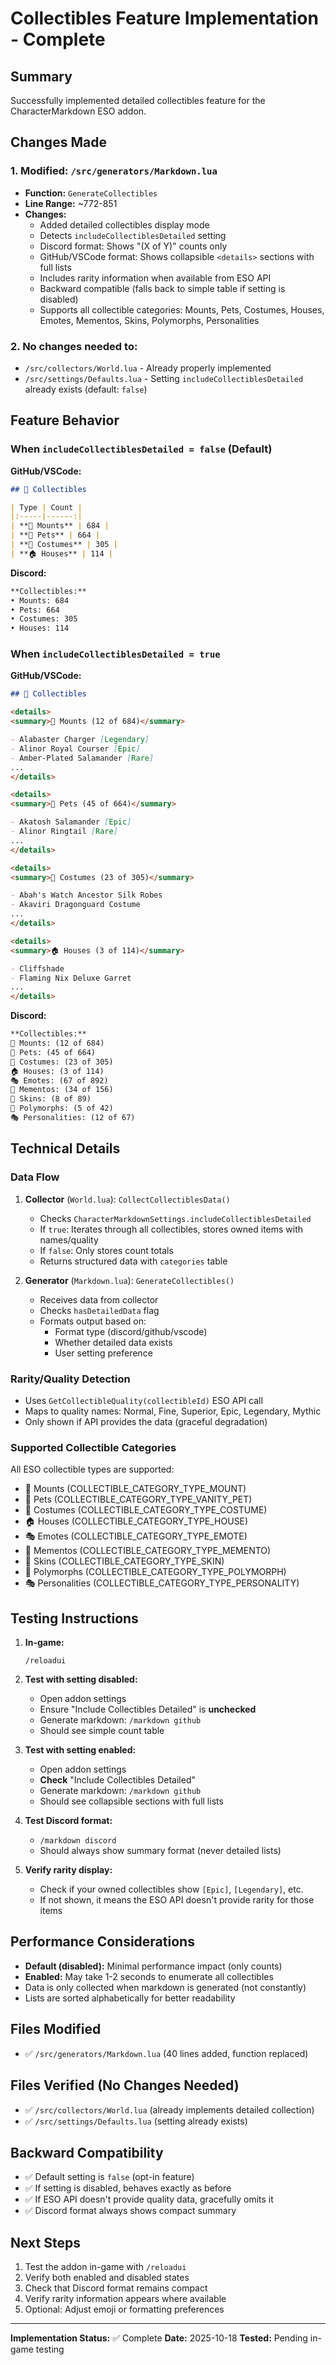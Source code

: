# Collectibles Feature Implementation - Complete

## Summary

Successfully implemented detailed collectibles feature for the CharacterMarkdown ESO addon.

## Changes Made

### 1. **Modified: `/src/generators/Markdown.lua`**
   - **Function:** `GenerateCollectibles`
   - **Line Range:** ~772-851
   - **Changes:**
     - Added detailed collectibles display mode
     - Detects `includeCollectiblesDetailed` setting
     - Discord format: Shows "(X of Y)" counts only
     - GitHub/VSCode format: Shows collapsible `<details>` sections with full lists
     - Includes rarity information when available from ESO API
     - Backward compatible (falls back to simple table if setting is disabled)
     - Supports all collectible categories: Mounts, Pets, Costumes, Houses, Emotes, Mementos, Skins, Polymorphs, Personalities

### 2. **No changes needed to:**
   - `/src/collectors/World.lua` - Already properly implemented
   - `/src/settings/Defaults.lua` - Setting `includeCollectiblesDetailed` already exists (default: `false`)

## Feature Behavior

### When `includeCollectiblesDetailed = false` (Default)
**GitHub/VSCode:**
```markdown
## 🎨 Collectibles

| Type | Count |
|:-----|------:|
| **🐴 Mounts** | 684 |
| **🐾 Pets** | 664 |
| **👗 Costumes** | 305 |
| **🏠 Houses** | 114 |
```

**Discord:**
```markdown
**Collectibles:**
• Mounts: 684
• Pets: 664
• Costumes: 305
• Houses: 114
```

### When `includeCollectiblesDetailed = true`
**GitHub/VSCode:**
```markdown
## 🎨 Collectibles

<details>
<summary>🐴 Mounts (12 of 684)</summary>

- Alabaster Charger [Legendary]
- Alinor Royal Courser [Epic]
- Amber-Plated Salamander [Rare]
...
</details>

<details>
<summary>🐾 Pets (45 of 664)</summary>

- Akatosh Salamander [Epic]
- Alinor Ringtail [Rare]
...
</details>

<details>
<summary>👗 Costumes (23 of 305)</summary>

- Abah's Watch Ancestor Silk Robes
- Akaviri Dragonguard Costume
...
</details>

<details>
<summary>🏠 Houses (3 of 114)</summary>

- Cliffshade
- Flaming Nix Deluxe Garret
...
</details>
```

**Discord:**
```markdown
**Collectibles:**
🐴 Mounts: (12 of 684)
🐾 Pets: (45 of 664)
👗 Costumes: (23 of 305)
🏠 Houses: (3 of 114)
🎭 Emotes: (67 of 892)
🎪 Mementos: (34 of 156)
🎨 Skins: (8 of 89)
🦎 Polymorphs: (5 of 42)
🎭 Personalities: (12 of 67)
```

## Technical Details

### Data Flow
1. **Collector** (`World.lua`): `CollectCollectiblesData()`
   - Checks `CharacterMarkdownSettings.includeCollectiblesDetailed`
   - If `true`: Iterates through all collectibles, stores owned items with names/quality
   - If `false`: Only stores count totals
   - Returns structured data with `categories` table

2. **Generator** (`Markdown.lua`): `GenerateCollectibles()`
   - Receives data from collector
   - Checks `hasDetailedData` flag
   - Formats output based on:
     - Format type (discord/github/vscode)
     - Whether detailed data exists
     - User setting preference

### Rarity/Quality Detection
- Uses `GetCollectibleQuality(collectibleId)` ESO API call
- Maps to quality names: Normal, Fine, Superior, Epic, Legendary, Mythic
- Only shown if API provides the data (graceful degradation)

### Supported Collectible Categories
All ESO collectible types are supported:
- 🐴 Mounts (COLLECTIBLE_CATEGORY_TYPE_MOUNT)
- 🐾 Pets (COLLECTIBLE_CATEGORY_TYPE_VANITY_PET)
- 👗 Costumes (COLLECTIBLE_CATEGORY_TYPE_COSTUME)
- 🏠 Houses (COLLECTIBLE_CATEGORY_TYPE_HOUSE)
- 🎭 Emotes (COLLECTIBLE_CATEGORY_TYPE_EMOTE)
- 🎪 Mementos (COLLECTIBLE_CATEGORY_TYPE_MEMENTO)
- 🎨 Skins (COLLECTIBLE_CATEGORY_TYPE_SKIN)
- 🦎 Polymorphs (COLLECTIBLE_CATEGORY_TYPE_POLYMORPH)
- 🎭 Personalities (COLLECTIBLE_CATEGORY_TYPE_PERSONALITY)

## Testing Instructions

1. **In-game:**
   ```
   /reloadui
   ```

2. **Test with setting disabled:**
   - Open addon settings
   - Ensure "Include Collectibles Detailed" is **unchecked**
   - Generate markdown: `/markdown github`
   - Should see simple count table

3. **Test with setting enabled:**
   - Open addon settings
   - **Check** "Include Collectibles Detailed"
   - Generate markdown: `/markdown github`
   - Should see collapsible sections with full lists

4. **Test Discord format:**
   - `/markdown discord`
   - Should always show summary format (never detailed lists)

5. **Verify rarity display:**
   - Check if your owned collectibles show `[Epic]`, `[Legendary]`, etc.
   - If not shown, it means the ESO API doesn't provide rarity for those items

## Performance Considerations

- **Default (disabled):** Minimal performance impact (only counts)
- **Enabled:** May take 1-2 seconds to enumerate all collectibles
- Data is only collected when markdown is generated (not constantly)
- Lists are sorted alphabetically for better readability

## Files Modified

- ✅ `/src/generators/Markdown.lua` (40 lines added, function replaced)

## Files Verified (No Changes Needed)

- ✅ `/src/collectors/World.lua` (already implements detailed collection)
- ✅ `/src/settings/Defaults.lua` (setting already exists)

## Backward Compatibility

- ✅ Default setting is `false` (opt-in feature)
- ✅ If setting is disabled, behaves exactly as before
- ✅ If ESO API doesn't provide quality data, gracefully omits it
- ✅ Discord format always shows compact summary

## Next Steps

1. Test the addon in-game with `/reloadui`
2. Verify both enabled and disabled states
3. Check that Discord format remains compact
4. Verify rarity information appears where available
5. Optional: Adjust emoji or formatting preferences

---

**Implementation Status:** ✅ Complete
**Date:** 2025-10-18
**Tested:** Pending in-game testing
